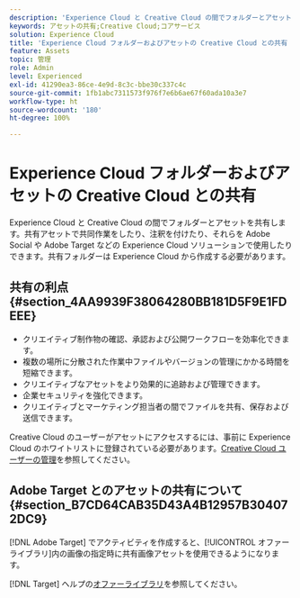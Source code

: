 ```yaml
---
description: 'Experience Cloud と Creative Cloud の間でフォルダーとアセットを共有する方法を説明します。 '
keywords: アセットの共有;Creative Cloud;コアサービス
solution: Experience Cloud
title: 'Experience Cloud フォルダーおよびアセットの Creative Cloud との共有 '
feature: Assets
topic: 管理
role: Admin
level: Experienced
exl-id: 41290ea3-86ce-4e9d-8c3c-bbe30c337c4c
source-git-commit: 1fb1abc7311573f976f7e6b6ae67f60ada10a3e7
workflow-type: ht
source-wordcount: '180'
ht-degree: 100%

---
```


# Experience Cloud フォルダーおよびアセットの Creative Cloud との共有

Experience Cloud と Creative Cloud の間でフォルダーとアセットを共有します。共有アセットで共同作業をしたり、注釈を付けたり、それらを Adobe Social や Adobe Target などの Experience Cloud ソリューションで使用したりできます。共有フォルダーは Experience Cloud から作成する必要があります。

## 共有の利点 {#section_4AA9939F38064280BB181D5F9E1FDEEE}

* クリエイティブ制作物の確認、承認および公開ワークフローを効率化できます。
* 複数の場所に分散された作業中ファイルやバージョンの管理にかかる時間を短縮できます。
* クリエイティブなアセットをより効果的に追跡および管理できます。
* 企業セキュリティを強化できます。
* クリエイティブとマーケティング担当者の間でファイルを共有、保存および送信できます。

Creative Cloud のユーザーがアセットにアクセスするには、事前に Experience Cloud のホワイトリストに登録されている必要があります。[Creative Cloud ユーザーの管理](t-admin-add-cc-user.md#task_F36D4F1D49B44F09A54F7371810D2752)を参照してください。

## Adobe Target とのアセットの共有について {#section_B7CD64CAB35D43A4B12957B304072DC9}

[!DNL Adobe Target] でアクティビティを作成すると、[!UICONTROL オファーライブラリ]内の画像の指定時に共有画像アセットを使用できるようになります。

[!DNL Target] ヘルプの[オファーライブラリ](https://experienceleague.adobe.com/docs/target/using/experiences/offers/manage-content.html?lang=ja)を参照してください。
